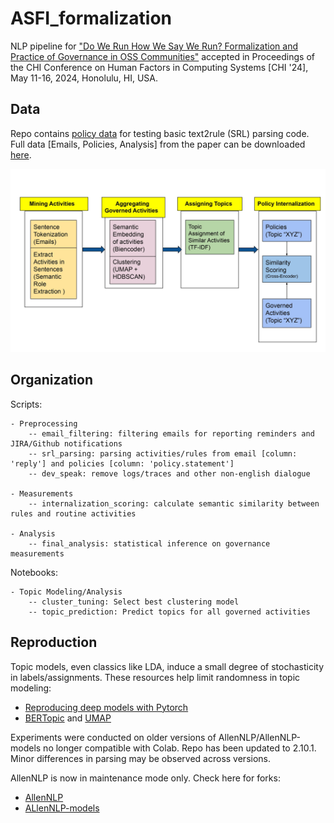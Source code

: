 # ASFI_formalization

NLP pipeline for ["Do We Run How We Say We Run? Formalization and Practice of Governance in OSS Communities"](https://arxiv.org/pdf/2309.14245.pdf) accepted in Proceedings of the CHI Conference on Human Factors in Computing Systems [CHI '24], May 11-16, 2024, Honolulu, HI, USA.

## Data

Repo contains [policy data](./data/policies.csv) for testing basic text2rule (SRL) parsing code. Full data [Emails, Policies, Analysis] from the paper can be downloaded [here](https://storage.googleapis.com/public_data_c2/CHI_zenodo/CHI_zenodo.zip).   

![Data Processing Pipeline](./data/CHI_flow.jpg)

## Organization

Scripts: 
```
- Preprocessing
	-- email_filtering: filtering emails for reporting reminders and JIRA/Github notifications
	-- srl_parsing: parsing activities/rules from email [column: 'reply'] and policies [column: 'policy.statement']
	-- dev_speak: remove logs/traces and other non-english dialogue

- Measurements
	-- internalization_scoring: calculate semantic similarity between rules and routine activities

- Analysis
	-- final_analysis: statistical inference on governance measurements
```

Notebooks: 
```
- Topic Modeling/Analysis
	-- cluster_tuning: Select best clustering model
	-- topic_prediction: Predict topics for all governed activities
```
## Reproduction 

Topic models, even classics like LDA, induce a small degree of stochasticity in labels/assignments. These resources help limit randomness in topic modeling: <br/> 
* [Reproducing deep models with Pytorch](https://pytorch.org/docs/stable/notes/randomness.html) <br/>
* [BERTopic](https://maartengr.github.io/BERTopic/faq.html#why-are-the-results-not-consistent-between-runs) and [UMAP](https://umap-learn.readthedocs.io/en/latest/reproducibility.html) 

Experiments were conducted on older versions of AllenNLP/AllenNLP-models no longer compatible with Colab. Repo has been updated to 2.10.1. Minor differences in parsing may be observed across versions.

AllenNLP is now in maintenance mode only. Check here for forks: <br/>
* [AllenNLP](https://github.com/Mahasweta-usc/allennlp) <br/>
* [ALlenNLP-models](https://github.com/Mahasweta-usc/allennlp-models)